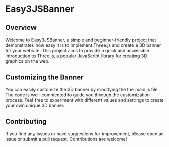 # Easy3JSBanner

## Overview

Welcome to Easy3JSBanner, a simple and beginner-friendly project that demonstrates how easy it is to implement Three.js and create a 3D banner for your website. This project aims to provide a quick and accessible introduction to Three.js, a popular JavaScript library for creating 3D graphics on the web.

## Customizing the Banner

You can easily customize the 3D banner by modifying the the main.js file. The code is well-commented to guide you through the customization process.
Feel free to experiment with different values and settings to create your own unique 3D banner.

## Contributing

If you find any issues or have suggestions for improvement, please open an issue or submit a pull request. Contributions are welcome!
